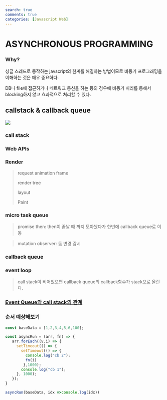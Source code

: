 ```yaml
---
search: true
comments: true
categories: [Javascript Web]
---
```



# ASYNCHRONOUS PROGRAMMING

### Why?

싱글 스레드로 동작하는 javscript의 한계를 해결하는 방법이므로 비동기 프로그래밍을 이해하는 것은 매우 중요하다.

DB나 file에 접근하거나 네트워크 통신을 하는 등의 경우에 비동기 처리를 통해서 blocking하지 않고 효과적으로 처리할 수 있다. 



## callstack & callback queue

![](https://cdn-images-1.medium.com/max/1600/1*FA9NGxNB6-v1oI2qGEtlRQ.png)

### call stack

### Web APIs

### Render

> request animation frame
>
> render tree
>
> layout
>
> Paint

### micro task queue

> promise then: then이 끝날 때 까지 모아놨다가 한번에 callback queue로 이동

> mutation observer: 돔 변경 감시

### callback queue

> 

### event loop

> call stack이 비어있으면 callback queue의 callback함수가 stack으로 올린다.



### [Event Queue와 call stack의 관계](https://www.youtube.com/watch?v=8aGhZQkoFbQ)



### 순서 예상해보기

```javascript
const baseData = [1,2,3,4,5,6,100];

const asyncRun = (arr, fn) => {
   arr.forEach((v,i) => {
     setTimeout(() => {
       setTimeout(() => {
         console.log("cb 2");
         fn(i)
        },1000);
       console.log("cb 1");
     }, 1000);
   });
}

asyncRun(baseData, idx =>console.log(idx))
```